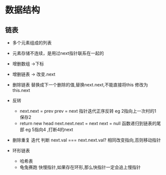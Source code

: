 # 数据结构

## 链表

- 多个元素组成的列表
- 元素存储不连续，是用过next指针联系在一起的
- 增删数组 ->下标
- 增删链表 -> 改变.next
- 删除链表 替换成下一个删除的值,替换next.next,不能直接将this 修改为 this.next 
- 反转 
  - next.next  = prev  prev = next 指针迭代正序反转   eg  2指向上一次村的1 保存2
  - return new head next.next.next  = next  next  = null  函数递归到链表的尾部 eg  5指向4 ,打断4的next

- 删除重复 迭代 判断 next.val  === next.next.val? 相同改变指向,否则移动指针
- 环形链表
  - 哈希表 
  - 龟兔赛跑 快慢指针,如果存在环形,那么快指针一定会追上慢指针
